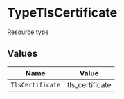 # TypeTlsCertificate

Resource type


## Values

| Name             | Value            |
| ---------------- | ---------------- |
| `TlsCertificate` | tls_certificate  |